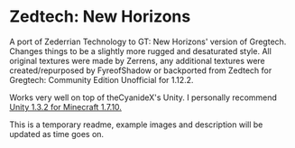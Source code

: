 # Zedtech: New Horizons

A port of Zederrian Technology to GT: New Horizons' version of Gregtech. Changes things to be a slightly more rugged and desaturated style. All original textures were made by Zerrens, any additional textures were created/repurposed by FyreofShadow or backported from Zedtech for Gregtech: Community Edition Unofficial for 1.12.2. 
 
Works very well on top of theCyanideX's Unity. I personally recommend [Unity 1.3.2 for Minecraft 1.7.10.](https://www.curseforge.com/minecraft/texture-packs/unity/files/2369895)

This is a temporary readme, example images and description will be updated as time goes on.
